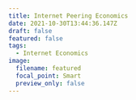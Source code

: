 ```yaml
---
title: Internet Peering Economics
date: 2021-10-30T13:44:36.147Z
draft: false
featured: false
tags:
  - Internet Economics
image:
  filename: featured
  focal_point: Smart
  preview_only: false
---
```

